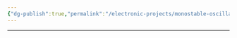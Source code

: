 ```yaml
---
{"dg-publish":true,"permalink":"/electronic-projects/monostable-oscillator-with-range-from-0-1-hz-to-100k-hz/"}
---
```


---
